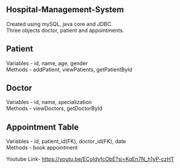 ## Hospital-Management-System
Created using mySQL, java core and JDBC. <br>
Three objects doctor, patient and appointments.
## Patient
Variables - id, name, age, gender <br>
Methods -  addPatient, viewPatients, getPatientById
## Doctor
Variables - id, name, specialization <br>
Methods - viewDoctors, getDoctorById
## Appointment Table
Variables - id, patient_id(FK), doctor_id(FK), date <br>
Methods - book appointment

Youtube Link-  https://youtu.be/ECoIdyfcObE?si=KqEn7N_h1yP-czHT
